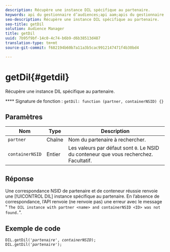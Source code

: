 ```yaml
---
description: Récupère une instance DIL spécifique au partenaire.
keywords: api du gestionnaire d’audiences;api aam;apis du gestionnaire d’audiences;apis aam
seo-description: Récupère une instance DIL spécifique au partenaire.
seo-title: getDil
solution: Audience Manager
title: getDil
uuid: 7b95f9bf-14c0-4c74-b6b9-d6b38513d487
translation-type: tm+mt
source-git-commit: f682194b60b7a11a3b5cac9912147471f4b30bd4

---
```



# getDil{#getdil}

Récupère une instance DIL spécifique au partenaire.

**** Signature de fonction : `getDil: function (partner, containerNSID) {}`

<!-- r_dil_get_dil.xml -->

## Paramètres

| Nom | Type | Description |
|---|---|---|
| `partner` | Chaîne | Nom du partenaire à rechercher. |
| `containerNSID` | Entier | Les valeurs par défaut sont `0`. Le NSID du conteneur que vous recherchez. Facultatif. |

## Réponse

Une correspondance NSID de partenaire et de conteneur réussie renvoie une [!UICONTROL DIL] instance spécifique au partenaire. En l’absence de correspondance, l’API renvoie (ne renvoie pas) une erreur avec le message " `The DIL instance with partner <name> and containerNSID <ID> was not found.`".

## Exemple de code

<pre class="java"><code>DIL.getDil('<i>partenaire</i>', <i>containerNSID</i>); 
DIL.getDil('<i>partenaire</i>');</code></pre>
